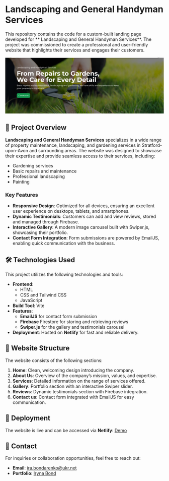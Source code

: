 # Landscaping and General Handyman Services

This repository contains the code for a custom-built landing page developed for ** Landscaping and General Handyman Services**. The project was commissioned to create a professional and user-friendly website that highlights their services and engages their customers.

![Project image](public/images/asset-1.png "project image")

## 🌟 Project Overview

**Landscaping and General Handyman Services** specializes in a wide range of property maintenance, landscaping, and gardening services in Stratford-upon-Avon and surrounding areas. The website was designed to showcase their expertise and provide seamless access to their services, including:

- Gardening services
- Basic repairs and maintenance
- Professional landscaping
- Painting

### Key Features

- **Responsive Design**: Optimized for all devices, ensuring an excellent user experience on desktops, tablets, and smartphones.
- **Dynamic Testimonials**: Customers can add and view reviews, stored and managed through Firebase.
- **Interactive Gallery**: A modern image carousel built with Swiper.js, showcasing their portfolio.
- **Contact Form Integration**: Form submissions are powered by EmailJS, enabling quick communication with the business.

## 🛠️ Technologies Used

This project utilizes the following technologies and tools:

- **Frontend**:
  - HTML
  - CSS and Tailwind CSS
  - JavaScript
- **Build Tool**: Vite
- **Features**:
  - **EmailJS** for contact form submission
  - **Firebase** Firestore for storing and retrieving reviews
  - **Swiper.js** for the gallery and testimonials carousel
- **Deployment**: Hosted on **Netlify** for fast and reliable delivery.

## 📂 Website Structure

The website consists of the following sections:

1. **Home**: Clean, welcoming design introducing the company.
2. **About Us**: Overview of the company’s mission, values, and expertise.
3. **Services**: Detailed information on the range of services offered.
4. **Gallery**: Portfolio section with an interactive Swiper slider.
5. **Reviews**: Dynamic testimonials section with Firebase integration.
6. **Contact us**: Contact form integrated with EmailJS for easy communication.

## 🚀 Deployment

The website is live and can be accessed via **Netlify**: [Demo](https://landscaping-and-handyman-services.netlify.app/)

## 📧 Contact

For inquiries or collaboration opportunities, feel free to reach out:

- **Email**: [ira.bondarenko@ukr.net](mailto:ira.bondarenko@ukr.net)
- **Portfolio**: [Iryna Bond](https://iryna-bond-portfolio.vercel.app/)
